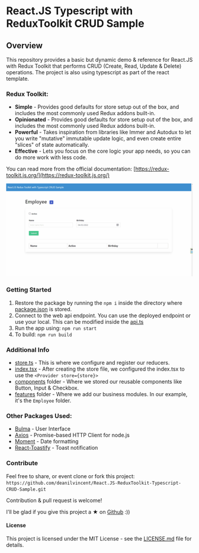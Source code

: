 # React.JS Typescript with ReduxToolkit CRUD Sample

## Overview

This repository provides a basic but dynamic demo & reference for React.JS with Redux Toolkit that performs CRUD (Create, Read, Update & Delete) operations. The project is also using typescript as part of the react template.

### Redux Toolkit:
- **Simple** - Provides good defaults for store setup out of the box, and includes the most commonly used Redux addons built-in.
- **Opinionated** - 
  Provides good defaults for store setup out of the box, and includes the most commonly used Redux addons built-in.
- **Powerful** - Takes inspiration from libraries like Immer and Autodux to let you write "mutative" immutable update logic, and even create entire "slices" of state automatically.
- **Effective** - Lets you focus on the core logic your app needs, so you can do more work with less code.

You can read more from the official documentation: [https://redux-toolkit.js.org/](https://redux-toolkit.js.org/)

![Demo](./repo-image/demo.gif)

### Getting Started
1. Restore the package by running the `npm i` inside the directory where [package.json](package.json) is stored.
2. Connect to the web api endpoint. You can use the deployed endpoint or use your local. This can be modified inside the [api.ts](./src/api.ts)
3. Run the app using: `npm run start`
4. To build: `npm run build`

### Additional Info
- [store.ts](./src/store.ts) - This is where we configure and register our reducers.
- [index.tsx](./src/index.tsx) - After creating the store file, we configured the index.tsx to use the `<Provider store={store}>`
- [components](./src/components) folder - Where we stored our reusable components like Button, Input & Checkbox.
- [features](./src/features/) folder - Where we add our business modules. In our example, it's the `Employee` folder.


### Other Packages Used:
- [Bulma](https://bulma.io/) - User Interface
- [Axios](https://axios-http.com/docs/intro) -  Promise-based HTTP Client for node.js
- [Moment](https://momentjs.com/) - Date formatting
- [React-Toastify](https://github.com/fkhadra/react-toastify#readme) - Toast notification

### Contribute
Feel free to share, or event clone or fork this project:  `https://github.com/deanilvincent/React.JS-ReduxToolkit-Typescript-CRUD-Sample.git`

Contribution & pull request is welcome!

I'll be glad if you give this project a ★ on [Github](https://github.com/deanilvincent/React.JS-ReduxToolkit-Typescript-CRUD-Sample) :))


#### License

This project is licensed under the MIT License - see the  [LICENSE.md](https://github.com/deanilvincent/React.JS-ReduxToolkit-Typescript-CRUD-Sample/blob/main/LICENSE) file for details.